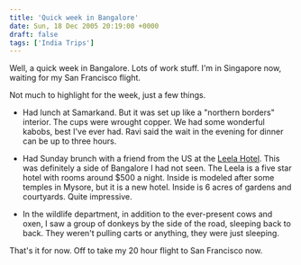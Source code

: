 ```yaml
---
title: 'Quick week in Bangalore'
date: Sun, 18 Dec 2005 20:19:00 +0000
draft: false
tags: ['India Trips']
---
```


Well, a quick week in Bangalore. Lots of work stuff. I'm in Singapore now, waiting for my San Francisco flight.  

Not much to highlight for the week, just a few things.  

- Had lunch at Samarkand. But it was set up like a "northern borders" interior. The cups were wrought copper. We had some wonderful kabobs, best I've ever had. Ravi said the wait in the evening for dinner can be up to three hours.  

- Had Sunday brunch with a friend from the US at the [Leela Hotel](http://www.theleela.com/bangalore/bangalore_hotel.htm). This was definitely a side of Bangalore I had not seen. The Leela is a five star hotel with rooms around $500 a night. Inside is modeled after some temples in Mysore, but it is a new hotel. Inside is 6 acres of gardens and courtyards. Quite impressive.  

- In the wildlife department, in addition to the ever-present cows and oxen, I saw a group of donkeys by the side of the road, sleeping back to back. They weren't pulling carts or anything, they were just sleeping.  

That's it for now. Off to take my 20 hour flight to San Francisco now.


